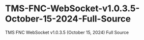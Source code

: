 # TMS-FNC-WebSocket-v1.0.3.5-October-15-2024-Full-Source
TMS FNC WebSocket v1.0.3.5 (October 15, 2024) Full Source

